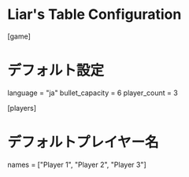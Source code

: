 # Liar's Table Configuration

[game]

# デフォルト設定

language = "ja"
bullet_capacity = 6
player_count = 3

[players]

# デフォルトプレイヤー名

names = ["Player 1", "Player 2", "Player 3"]
